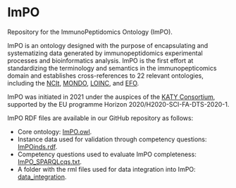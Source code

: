 # ImPO
Repository for the ImmunoPeptidomics Ontology (ImPO).

ImPO is an ontology designed with the purpose of encapsulating and systematizing data generated by immunopeptidomics experimental processes and bioinformatics analysis. ImPO is the first effort at standardizing the terminology and semantics in the immunopepticomics domain and establishes cross-references to 22 relevant ontologies, including the [NCIt](http://purl.obolibrary.org/obo/ncit.owl), [MONDO](http://purl.obolibrary.org/obo/mondo.owl), [LOINC](http://purl.bioontology.org/ontology/LNC/), and [EFO](http://www.ebi.ac.uk/efo/efo.owl).

ImPO was initiated in 2021 under the auspices of the [KATY Consortium](https://katy-project.eu/), supported by the EU programme Horizon 2020/H2020-SCI-FA-DTS-2020-1.

ImPO RDF files are available in our GitHub repository as follows:
- Core ontology: [ImPO.owl](https://github.com/liseda-lab/ImPO/blob/main/ImPO.owl).
- Instance data used for validation through competency questions: [ImPOinds.rdf](https://github.com/liseda-lab/ImPO/blob/main/ImPOinds.rdf).
- Competency questions used to evaluate ImPO completeness: [ImPO_SPARQLcqs.txt](https://github.com/liseda-lab/ImPO/blob/main/ImPO_SPARQLcqs.txt).
- A folder with the rml files used for data integration into ImPO: [data_integration](https://github.com/liseda-lab/ImPO/tree/main/data_integration).
